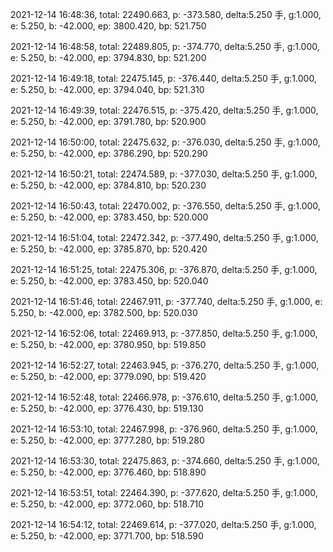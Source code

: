 2021-12-14 16:48:36, total: 22490.663, p: -373.580, delta:5.250 手, g:1.000, e: 5.250, b: -42.000, ep: 3800.420, bp: 521.750

2021-12-14 16:48:58, total: 22489.805, p: -374.770, delta:5.250 手, g:1.000, e: 5.250, b: -42.000, ep: 3794.830, bp: 521.200

2021-12-14 16:49:18, total: 22475.145, p: -376.440, delta:5.250 手, g:1.000, e: 5.250, b: -42.000, ep: 3794.040, bp: 521.310

2021-12-14 16:49:39, total: 22476.515, p: -375.420, delta:5.250 手, g:1.000, e: 5.250, b: -42.000, ep: 3791.780, bp: 520.900

2021-12-14 16:50:00, total: 22475.632, p: -376.030, delta:5.250 手, g:1.000, e: 5.250, b: -42.000, ep: 3786.290, bp: 520.290

2021-12-14 16:50:21, total: 22474.589, p: -377.030, delta:5.250 手, g:1.000, e: 5.250, b: -42.000, ep: 3784.810, bp: 520.230

2021-12-14 16:50:43, total: 22470.002, p: -376.550, delta:5.250 手, g:1.000, e: 5.250, b: -42.000, ep: 3783.450, bp: 520.000

2021-12-14 16:51:04, total: 22472.342, p: -377.490, delta:5.250 手, g:1.000, e: 5.250, b: -42.000, ep: 3785.870, bp: 520.420

2021-12-14 16:51:25, total: 22475.306, p: -376.870, delta:5.250 手, g:1.000, e: 5.250, b: -42.000, ep: 3783.450, bp: 520.040

2021-12-14 16:51:46, total: 22467.911, p: -377.740, delta:5.250 手, g:1.000, e: 5.250, b: -42.000, ep: 3782.500, bp: 520.030

2021-12-14 16:52:06, total: 22469.913, p: -377.850, delta:5.250 手, g:1.000, e: 5.250, b: -42.000, ep: 3780.950, bp: 519.850

2021-12-14 16:52:27, total: 22463.945, p: -376.270, delta:5.250 手, g:1.000, e: 5.250, b: -42.000, ep: 3779.090, bp: 519.420

2021-12-14 16:52:48, total: 22466.978, p: -376.610, delta:5.250 手, g:1.000, e: 5.250, b: -42.000, ep: 3776.430, bp: 519.130

2021-12-14 16:53:10, total: 22467.998, p: -376.960, delta:5.250 手, g:1.000, e: 5.250, b: -42.000, ep: 3777.280, bp: 519.280

2021-12-14 16:53:30, total: 22475.863, p: -374.660, delta:5.250 手, g:1.000, e: 5.250, b: -42.000, ep: 3776.460, bp: 518.890

2021-12-14 16:53:51, total: 22464.390, p: -377.620, delta:5.250 手, g:1.000, e: 5.250, b: -42.000, ep: 3772.060, bp: 518.710

2021-12-14 16:54:12, total: 22469.614, p: -377.020, delta:5.250 手, g:1.000, e: 5.250, b: -42.000, ep: 3771.700, bp: 518.590